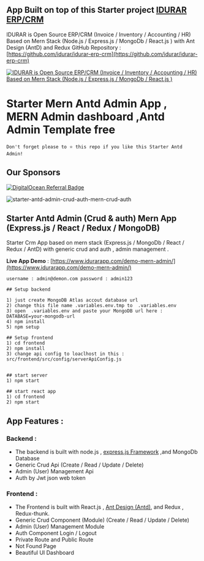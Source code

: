 ## App Built on top of this Starter project [IDURAR ERP/CRM](https://github.com/idurar/erp-crm)
IDURAR is Open Source ERP/CRM (Invoice / Inventory / Accounting / HR) Based on Mern Stack (Node.js / Express.js / MongoDb / React.js ) with Ant Design (AntD) and Redux
GitHub Repository : [https://github.com/idurar/idurar-erp-crm](https://github.com/idurar/idurar-erp-crm)


[![
IDURAR is Open Source ERP/CRM (Invoice / Inventory / Accounting / HR) Based on Mern Stack (Node.js / Express.js / MongoDb / React.js )](https://dev-to-uploads.s3.amazonaws.com/uploads/articles/ja242ld9m9z1c6ia7lu5.png)](https://github.com/idurar/idurar-erp-crm)




# Starter Mern Antd Admin App , MERN Admin dashboard ,Antd Admin Template free

```
Don't forget please to ⭐ this repo if you like this Starter Antd Admin!
```

## Our Sponsors

[![DigitalOcean Referral Badge](https://web-platforms.sfo2.digitaloceanspaces.com/WWW/Badge%203.svg)](https://www.digitalocean.com/?refcode=4ead8370b905&utm_campaign=Referral_Invite&utm_medium=Referral_Program&utm_source=badge)


![starter-antd-admin-crud-auth-mern-crud-auth](https://dev-to-uploads.s3.amazonaws.com/uploads/articles/opp4yj177dizyaosah0o.png)


## Starter Antd Admin (Crud & auth) Mern App (Express.js / React / Redux / MongoDB)

Starter Crm App based on mern stack (Express.js / MongoDb / React / Redux / AntD) with generic crud and auth , admin management .

**Live App Demo** : [https://www.idurarapp.com/demo-mern-admin/](https://www.idurarapp.com/demo-mern-admin/)

`username : admin@demon.com
password : admin123`

```
## Setup backend

1) just create MongoDB Atlas accout database url 
2) change this file name .variables.env.tmp to  .variables.env
3) open  .variables.env and paste your MongoDB url here :  DATABASE=your-mongodb-url
4) npm install
5) npm setup

## Setup frontend
1) cd frontend 
2) npm install
3) change api config to loaclhost in this : src/frontend/src/config/serverApiConfig.js
 

## start server
1) npm start

## start react app
1) cd frontend
2) npm start

```

## App Features :

### Backend :

* The backend is built with node.js , [express.js Framework](https://expressjs.com/) ,and MongoDb Database
* Generic Crud Api (Create / Read / Update / Delete)
* Admin (User) Management Api
* Auth by Jwt json web token

### Frontend :

* The Frontend is built with React.js , [Ant Design (Antd)](https://ant.design/), and Redux , Redux-thunk.
* Generic Crud Component (Module) (Create / Read / Update / Delete)
* Admin (User) Management Module
* Auth Component Login / Logout
* Private Route and Public Route
* Not Found Page
* Beautiful UI Dashboard

#
